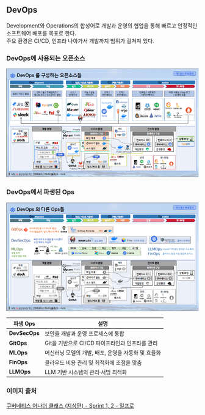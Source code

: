 ## DevOps 

Development와 Operations의 합성어로 개발과 운영의 협업을 통해 빠르고 안정적인 소프트웨어 배포를 목표로 한다.  
주요 환경은 CI/CD, 인프라 나아가서 개발까지 범위가 걸쳐져 있다.

### DevOps에 사용되는 오픈소스 

![DevOps Open source](/img/9-1.png)

### DevOps에서 파생된 Ops 

![Ops](/img/9-2.png)

| 파생 Ops                                 | 설명                                          |
| -------------------------------------- | ------------------------------------------- |
| **DevSecOps**                          | 보안을 개발과 운영 프로세스에 통합 |
| **GitOps**                             | Git을 기반으로 CI/CD 파이프라인과 인프라를 관리              |
| **MLOps**                              | 머신러닝 모델의 개발, 배포, 운영을 자동화 및 효율화                    |
| **FinOps**                             | 클라우드 비용 관리 및 최적화에 초점을 맞춤                    |
| **LLMOps**                             | LLM 기반 시스템의 관리·서빙 최적화            |


### 이미지 출처 
[쿠버네티스 어나더 클래스 (지상편) - Sprint 1, 2 - 일프로](https://www.inflearn.com/course/%EC%BF%A0%EB%B2%84%EB%84%A4%ED%8B%B0%EC%8A%A4-%EC%96%B4%EB%82%98%EB%8D%94-%ED%81%B4%EB%9E%98%EC%8A%A4-%EC%A7%80%EC%83%81%ED%8E%B8-sprint1/dashboard)